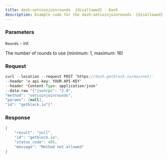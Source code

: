 ```yaml
---
title: dash:setcoinjoinrounds  {disallowed} - Dash
description: Example code for the dash:setcoinjoinrounds  {disallowed} json-rpc method. Сomplete guide on how to use dash:setcoinjoinrounds  {disallowed} json-rpc in GetBlock.io Web3 documentation.
---
```


### Parameters


`Rounds` - int

The number of rounds to use (minimum: 1, maximum: 16)

### Request

``` java
curl --location --request POST 'https://dash.getblock.io/mainnet/' 
--header 'x-api-key: YOUR-API-KEY' 
--header 'Content-Type: application/json' 
--data-raw '{"jsonrpc": "2.0",
"method": "setcoinjoinrounds",
"params": [null],
"id": "getblock.io"}'
```

###  Response

``` java
{
    "result": "null",
    "id": "getblock.io",
    "status_code": 405,
    "message": "Method not allowed"
}
```


